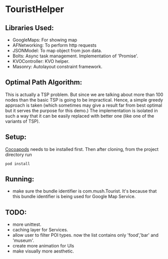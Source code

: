 # TouristHelper

## Libraries Used:
* GoogleMaps: For showing map
* AFNetworking: To perform http requests
* JSONModel: To map object from json data.
* Bolts: Async task management. Implementation of 'Promise'.
* KVOController: KVO helper.
* Masonry: Autolayout constraint framework.

## Optimal Path Algorithm:
This is actually a TSP problem. But since we are talking about more than 100 nodes than the basic TSP is going to be impractical. Hence, a simple greedy approach is taken (which sometimes may give a result far from best optimal but it serves the purpose for this demo.) The implementation is isolated in such a way that it can be easily replaced with better one (like one of the variants of TSP).

## Setup:
[Cocoapods](http://cocoapods.org) needs to be installed first. Then after cloning, from the project directory run
```
pod install
```

## Running:
* make sure the bundle identifier is com.mush.Tourist. It's because that this bundle identifier is being used for Google Map Service.

## TODO:
* more unittest.
* caching layer for Services.
* allow user to filter POI types. now the list contains only 'food','bar' and 'museum'.
* create more animation for UIs
* make visually more aesthetic.
